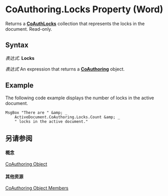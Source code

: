 
# CoAuthoring.Locks Property (Word)

Returns a  **[CoAuthLocks](589763ed-8463-6988-3817-9c2152506d16.md)** collection that represents the locks in the document. Read-only.


## Syntax

 _表达式_. **Locks**

 _表达式_ An expression that returns a **[CoAuthoring](d36ac5a7-6479-6565-dbb0-969d06b31f30.md)** object.


## Example

The following code example displays the number of locks in the active document.


```
MsgBox "There are " &amp; _ 
    ActiveDocument.CoAuthoring.Locks.Count &amp; _ 
    " locks in the active document."
```


## 另请参阅


#### 概念


[CoAuthoring Object](d36ac5a7-6479-6565-dbb0-969d06b31f30.md)
#### 其他资源


[CoAuthoring Object Members](http://msdn.microsoft.com/library/9b3a8c19-5010-27cc-3802-e64a975ad42c%28Office.15%29.aspx)
